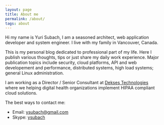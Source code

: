 ```yaml
---
layout: page
title: About me
permalink: /about/
tags: about
---
```


Hi my name is Yuri Subach, I am a seasoned architect, web application developer
and system engineer. I live with my family in Vancouver, Canada.

This is my personal blog dedicated to professional part of my life. Here I
publish various thoughts, tips or just share my daily work experience.  Major
publication topics include security, cloud platforms, API and web developement
and performance, distributed systems, high load systems; general Linux
administration.

I am working as a Director / Senior Consultant at 
[Dekses Technologies](http://www.dekses.com) where we 
helping digital health organizations implement HIPAA compliant cloud solutions.

The best ways to contact me:

- Email: <ysubach@gmail.com>
- Skype: [ysubach](skype:ysubach?chat)

